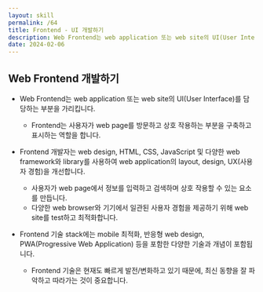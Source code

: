 ```yaml
---
layout: skill
permalink: /64
title: Frontend - UI 개발하기
description: Web Frontend는 web application 또는 web site의 UI(User Interface)를 담당하는 부분을 가리킵니다.
date: 2024-02-06
---
```



## Web Frontend 개발하기

- Web Frontend는 web application 또는 web site의 UI(User Interface)를 담당하는 부분을 가리킵니다.
    - Frontend는 사용자가 web page를 방문하고 상호 작용하는 부분을 구축하고 표시하는 역할을 합니다.

- Frontend 개발자는 web design, HTML, CSS, JavaScript 및 다양한 web framework와 library를 사용하여 web application의 layout, design, UX(사용자 경험)을 개선합니다.
    - 사용자가 web page에서 정보를 입력하고 검색하며 상호 작용할 수 있는 요소를 만듭니다.
    - 다양한 web browser와 기기에서 일관된 사용자 경험을 제공하기 위해 web site를 test하고 최적화합니다.

- Frontend 기술 stack에는 mobile 최적화, 반응형 web design, PWA(Progressive Web Application) 등을 포함한 다양한 기술과 개념이 포함됩니다.
    - Frontend 기술은 현재도 빠르게 발전/변화하고 있기 때문에, 최신 동향을 잘 파악하고 따라가는 것이 중요합니다.
